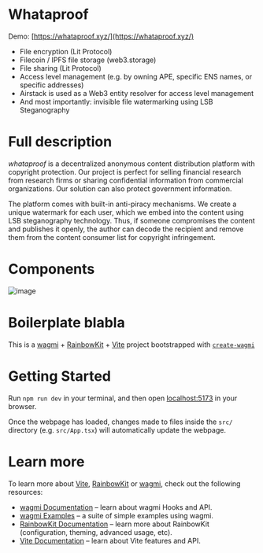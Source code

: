 # Whataproof

Demo: [https://whataproof.xyz/](https://whataproof.xyz/)

- File encryption (Lit Protocol)
- Filecoin / IPFS file storage (web3.storage)
- File sharing (Lit Protocol)
- Access level management (e.g. by owning APE, specific ENS names, or specific addresses)
- Airstack is used as a Web3 entity resolver for access level management
- And most importantly: invisible file watermarking using LSB Steganography

# Full description
*whataproof* is a decentralized anonymous content distribution platform with copyright protection. Our project is perfect for selling financial research from research firms or sharing confidential information from commercial organizations. Our solution can also protect government information.

The platform comes with built-in anti-piracy mechanisms. We create a unique watermark for each user, which we embed into the content using LSB steganography technology. Thus, if someone compromises the content and publishes it openly, the author can decode the recipient and remove them from the content consumer list for copyright infringement.

# Components
![image](https://github.com/lourenc/whataproof/assets/6189971/642b323e-6497-46b9-9a05-2b5814d56df3)

# Boilerplate blabla

This is a [wagmi](https://wagmi.sh) + [RainbowKit](https://rainbowkit.com) + [Vite](https://vitejs.dev/) project bootstrapped with [`create-wagmi`](https://github.com/wagmi-dev/wagmi/tree/main/packages/create-wagmi)

# Getting Started

Run `npm run dev` in your terminal, and then open [localhost:5173](http://localhost:5173) in your browser.

Once the webpage has loaded, changes made to files inside the `src/` directory (e.g. `src/App.tsx`) will automatically update the webpage.

# Learn more

To learn more about [Vite](https://vitejs.dev/), [RainbowKit](https://rainbowkit.com) or [wagmi](https://wagmi.sh), check out the following resources:

- [wagmi Documentation](https://wagmi.sh) – learn about wagmi Hooks and API.
- [wagmi Examples](https://wagmi.sh/examples/connect-wallet) – a suite of simple examples using wagmi.
- [RainbowKit Documentation](https://rainbowkit.com/docs/introduction) – learn more about RainbowKit (configuration, theming, advanced usage, etc).
- [Vite Documentation](https://vitejs.dev/) – learn about Vite features and API.
